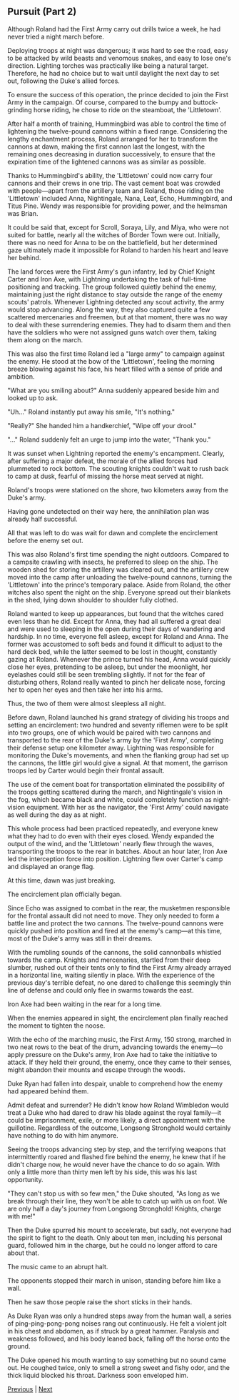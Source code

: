 ## Pursuit (Part 2)
Although Roland had the First Army carry out drills twice a week, he had never tried a night march before.

Deploying troops at night was dangerous; it was hard to see the road, easy to be attacked by wild beasts and venomous snakes, and easy to lose one's direction. Lighting torches was practically like being a natural target. Therefore, he had no choice but to wait until daylight the next day to set out, following the Duke's allied forces.

To ensure the success of this operation, the prince decided to join the First Army in the campaign. Of course, compared to the bumpy and buttock-grinding horse riding, he chose to ride on the steamboat, the 'Littletown'.

After half a month of training, Hummingbird was able to control the time of lightening the twelve-pound cannons within a fixed range. Considering the lengthy enchantment process, Roland arranged for her to transform the cannons at dawn, making the first cannon last the longest, with the remaining ones decreasing in duration successively, to ensure that the expiration time of the lightened cannons was as similar as possible.

Thanks to Hummingbird's ability, the 'Littletown' could now carry four cannons and their crews in one trip. The vast cement boat was crowded with people—apart from the artillery team and Roland, those riding on the 'Littletown' included Anna, Nightingale, Nana, Leaf, Echo, Hummingbird, and Titus Pine. Wendy was responsible for providing power, and the helmsman was Brian.

It could be said that, except for Scroll, Soraya, Lily, and Miya, who were not suited for battle, nearly all the witches of Border Town were out. Initially, there was no need for Anna to be on the battlefield, but her determined gaze ultimately made it impossible for Roland to harden his heart and leave her behind.

The land forces were the First Army's gun infantry, led by Chief Knight Carter and Iron Axe, with Lightning undertaking the task of full-time positioning and tracking. The group followed quietly behind the enemy, maintaining just the right distance to stay outside the range of the enemy scouts' patrols. Whenever Lightning detected any scout activity, the army would stop advancing. Along the way, they also captured quite a few scattered mercenaries and freemen, but at that moment, there was no way to deal with these surrendering enemies. They had to disarm them and then have the soldiers who were not assigned guns watch over them, taking them along on the march.

This was also the first time Roland led a "large army" to campaign against the enemy. He stood at the bow of the 'Littletown', feeling the morning breeze blowing against his face, his heart filled with a sense of pride and ambition.

"What are you smiling about?" Anna suddenly appeared beside him and looked up to ask.



"Uh..." Roland instantly put away his smile, "It's nothing."

"Really?" She handed him a handkerchief, "Wipe off your drool."

"..." Roland suddenly felt an urge to jump into the water, "Thank you."

It was sunset when Lightning reported the enemy's encampment. Clearly, after suffering a major defeat, the morale of the allied forces had plummeted to rock bottom. The scouting knights couldn't wait to rush back to camp at dusk, fearful of missing the horse meat served at night.

Roland's troops were stationed on the shore, two kilometers away from the Duke's army.

Having gone undetected on their way here, the annihilation plan was already half successful.

All that was left to do was wait for dawn and complete the encirclement before the enemy set out.

This was also Roland's first time spending the night outdoors. Compared to a campsite crawling with insects, he preferred to sleep on the ship. The wooden shed for storing the artillery was cleared out, and the artillery crew moved into the camp after unloading the twelve-pound cannons, turning the 'Littletown' into the prince's temporary palace. Aside from Roland, the other witches also spent the night on the ship. Everyone spread out their blankets in the shed, lying down shoulder to shoulder fully clothed.

Roland wanted to keep up appearances, but found that the witches cared even less than he did. Except for Anna, they had all suffered a great deal and were used to sleeping in the open during their days of wandering and hardship. In no time, everyone fell asleep, except for Roland and Anna. The former was accustomed to soft beds and found it difficult to adjust to the hard deck bed, while the latter seemed to be lost in thought, constantly gazing at Roland. Whenever the prince turned his head, Anna would quickly close her eyes, pretending to be asleep, but under the moonlight, her eyelashes could still be seen trembling slightly. If not for the fear of disturbing others, Roland really wanted to pinch her delicate nose, forcing her to open her eyes and then take her into his arms.



Thus, the two of them were almost sleepless all night.

Before dawn, Roland launched his grand strategy of dividing his troops and setting an encirclement: two hundred and seventy riflemen were to be split into two groups, one of which would be paired with two cannons and transported to the rear of the Duke's army by the 'First Army', completing their defense setup one kilometer away. Lightning was responsible for monitoring the Duke's movements, and when the flanking group had set up the cannons, the little girl would give a signal. At that moment, the garrison troops led by Carter would begin their frontal assault.

The use of the cement boat for transportation eliminated the possibility of the troops getting scattered during the march, and Nightingale's vision in the fog, which became black and white, could completely function as night-vision equipment. With her as the navigator, the 'First Army' could navigate as well during the day as at night.

This whole process had been practiced repeatedly, and everyone knew what they had to do even with their eyes closed. Wendy expanded the output of the wind, and the 'Littletown' nearly flew through the waves, transporting the troops to the rear in batches. About an hour later, Iron Axe led the interception force into position. Lightning flew over Carter's camp and displayed an orange flag.

At this time, dawn was just breaking.

The encirclement plan officially began.

Since Echo was assigned to combat in the rear, the musketmen responsible for the frontal assault did not need to move. They only needed to form a battle line and protect the two cannons. The twelve-pound cannons were quickly pushed into position and fired at the enemy's camp—at this time, most of the Duke's army was still in their dreams.

With the rumbling sounds of the cannons, the solid cannonballs whistled towards the camp. Knights and mercenaries, startled from their deep slumber, rushed out of their tents only to find the First Army already arrayed in a horizontal line, waiting silently in place. With the experience of the previous day's terrible defeat, no one dared to challenge this seemingly thin line of defense and could only flee in swarms towards the east.

Iron Axe had been waiting in the rear for a long time.



When the enemies appeared in sight, the encirclement plan finally reached the moment to tighten the noose.

With the echo of the marching music, the First Army, 150 strong, marched in two neat rows to the beat of the drum, advancing towards the enemy—to apply pressure on the Duke's army, Iron Axe had to take the initiative to attack. If they held their ground, the enemy, once they came to their senses, might abandon their mounts and escape through the woods.

Duke Ryan had fallen into despair, unable to comprehend how the enemy had appeared behind them.

Admit defeat and surrender? He didn't know how Roland Wimbledon would treat a Duke who had dared to draw his blade against the royal family—it could be imprisonment, exile, or more likely, a direct appointment with the guillotine. Regardless of the outcome, Longsong Stronghold would certainly have nothing to do with him anymore.

Seeing the troops advancing step by step, and the terrifying weapons that intermittently roared and flashed fire behind the enemy, he knew that if he didn't charge now, he would never have the chance to do so again. With only a little more than thirty men left by his side, this was his last opportunity.

"They can't stop us with so few men," the Duke shouted, "As long as we break through their line, they won't be able to catch up with us on foot. We are only half a day's journey from Longsong Stronghold! Knights, charge with me!"

Then the Duke spurred his mount to accelerate, but sadly, not everyone had the spirit to fight to the death. Only about ten men, including his personal guard, followed him in the charge, but he could no longer afford to care about that.

The music came to an abrupt halt.

The opponents stopped their march in unison, standing before him like a wall.



Then he saw those people raise the short sticks in their hands.

As Duke Ryan was only a hundred steps away from the human wall, a series of ping-ping-pong-pong noises rang out continuously. He felt a violent jolt in his chest and abdomen, as if struck by a great hammer. Paralysis and weakness followed, and his body leaned back, falling off the horse onto the ground.

The Duke opened his mouth wanting to say something but no sound came out. He coughed twice, only to smell a strong sweet and fishy odor, and the thick liquid blocked his throat. Darkness soon enveloped him.





[Previous](CH0117.md) | [Next](CH0119.md)
